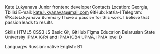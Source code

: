 Kate Lukyanava
Junior frontend developer
Contacts
Location: Georgia, Tbilisi
E-mail: kate.lukyanava@gmail.com
GitHub: katsia-l
Telegram: @KateLukyanava
Summary
I have a passion for this work. I believe that passion leads to results

Skills
HTML5
CSS3
JS Basic
Git, GitHub
Figma
Education
Belarusian State University
IPMA ICR4 and IPMA ICB4
UPMA, IPMA level D

Languages
Russian: native
English: B1
